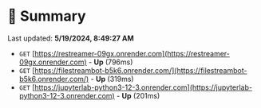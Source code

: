# 📖 Summary
Last updated: **5/19/2024, 8:49:27 AM**

- `GET` [https://restreamer-09gx.onrender.com](https://restreamer-09gx.onrender.com) - **Up** (796ms)
- `GET` [https://filestreambot-b5k6.onrender.com/](https://filestreambot-b5k6.onrender.com/) - **Up** (319ms)
- `GET` [https://jupyterlab-python3-12-3.onrender.com](https://jupyterlab-python3-12-3.onrender.com) - **Up** (201ms)
